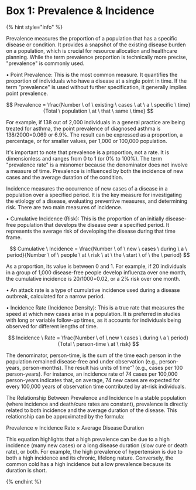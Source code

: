 # Box 1: Prevalence & Incidence

{% hint style="info" %}

Prevalence measures the proportion of a population that has a specific disease or condition. It provides a snapshot of the existing disease burden on a population, which is crucial for resource allocation and healthcare planning. While the term prevalence proportion is technically more precise, "prevalence" is commonly used.

• Point Prevalence: This is the most common measure. It quantifies the proportion of individuals who have a disease at a single point in time. If the term "prevalence" is used without further specification, it generally implies point prevalence.

$$
Prevalence = \frac{Number \ of \ existing \ cases \ at \ a \ specific \ time}{Total \ population \ at \ that \ same \ time}
$$

For example, if 138 out of 2,000 individuals in a general practice are being treated for asthma, the point prevalence of diagnosed asthma is 138/2000=0.069 or 6.9%. The result can be expressed as a proportion, a percentage, or for smaller values, per 1,000 or 100,000 population.

It's important to note that prevalence is a proportion, not a rate. It is dimensionless and ranges from 0 to 1 (or 0% to 100%). The term "prevalence rate" is a misnomer because the denominator does not involve a measure of time. Prevalence is influenced by both the incidence of new cases and the average duration of the condition.

Incidence measures the occurrence of new cases of a disease in a population over a specified period. It is the key measure for investigating the etiology of a disease, evaluating preventive measures, and determining risk. There are two main measures of incidence.

• Cumulative Incidence (Risk): This is the proportion of an initially disease-free population that develops the disease over a specified period. It represents the average risk of developing the disease during that time frame.

$$
Cumulative \ Incidence = \frac{Number \ of \ new \ cases \ during \ a \ period}{Number \ of \ people \ at \ risk \ at \ the \ start \ of \ the \ period}
$$

As a proportion, its value is between 0 and 1. For example, if 20 individuals in a group of 1,000 disease-free people develop influenza over one month, the cumulative incidence is 20/1000=0.02, or a 2% risk over one month.

• An attack rate is a type of cumulative incidence used during a disease outbreak, calculated for a narrow period.

• Incidence Rate (Incidence Density): This is a true rate that measures the speed at which new cases arise in a population. It is preferred in studies with long or variable follow-up times, as it accounts for individuals being observed for different lengths of time.

$$
Incidence \ Rate = \frac{Number \ of \ new \ cases \ during \ a \ period}{Total \ person-time \ at \ risk}
$$

The denominator, person-time, is the sum of the time each person in the population remained disease-free and under observation (e.g., person-years, person-months). The result has units of time⁻¹ (e.g., cases per 100 person-years). For instance, an incidence rate of 74 cases per 100,000 person-years indicates that, on average, 74 new cases are expected for every 100,000 years of observation time contributed by at-risk individuals.

The Relationship Between Prevalence and Incidence In a stable population (where incidence and death/cure rates are constant), prevalence is directly related to both incidence and the average duration of the disease. This relationship can be approximated by the formula:

Prevalence ≈ Incidence Rate × Average Disease Duration

This equation highlights that a high prevalence can be due to a high incidence (many new cases) or a long disease duration (slow cure or death rate), or both. For example, the high prevalence of hypertension is due to both a high incidence and its chronic, lifelong nature. Conversely, the common cold has a high incidence but a low prevalence because its duration is short.

{% endhint %}
